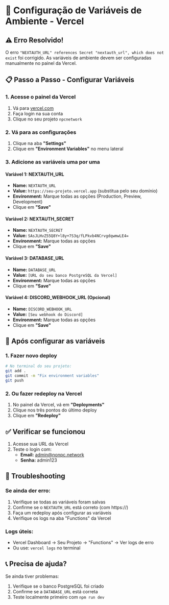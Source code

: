 # 🔧 Configuração de Variáveis de Ambiente - Vercel

## ⚠️ Erro Resolvido!

O erro `"NEXTAUTH_URL" references Secret "nextauth_url", which does not exist` foi corrigido. As variáveis de ambiente devem ser configuradas manualmente no painel da Vercel.

## 📋 Passo a Passo - Configurar Variáveis

### 1. Acesse o painel da Vercel
1. Vá para [vercel.com](https://vercel.com)
2. Faça login na sua conta
3. Clique no seu projeto `npcnetwork`

### 2. Vá para as configurações
1. Clique na aba **"Settings"**
2. Clique em **"Environment Variables"** no menu lateral

### 3. Adicione as variáveis uma por uma

#### Variável 1: NEXTAUTH_URL
- **Name:** `NEXTAUTH_URL`
- **Value:** `https://seu-projeto.vercel.app` (substitua pelo seu domínio)
- **Environment:** Marque todas as opções (Production, Preview, Development)
- Clique em **"Save"**

#### Variável 2: NEXTAUTH_SECRET
- **Name:** `NEXTAUTH_SECRET`
- **Value:** `SAsJLHvZ55Q8Y+l8y+7S3q/fLPkvb4NCrvgdqwmwLE4=`
- **Environment:** Marque todas as opções
- Clique em **"Save"**

#### Variável 3: DATABASE_URL
- **Name:** `DATABASE_URL`
- **Value:** `[URL do seu banco PostgreSQL da Vercel]`
- **Environment:** Marque todas as opções
- Clique em **"Save"**

#### Variável 4: DISCORD_WEBHOOK_URL (Opcional)
- **Name:** `DISCORD_WEBHOOK_URL`
- **Value:** `[Seu webhook do Discord]`
- **Environment:** Marque todas as opções
- Clique em **"Save"**

## 🔄 Após configurar as variáveis

### 1. Fazer novo deploy
```bash
# No terminal do seu projeto:
git add .
git commit -m "Fix environment variables"
git push
```

### 2. Ou fazer redeploy na Vercel
1. No painel da Vercel, vá em **"Deployments"**
2. Clique nos três pontos do último deploy
3. Clique em **"Redeploy"**

## ✅ Verificar se funcionou

1. Acesse sua URL da Vercel
2. Teste o login com:
   - **Email:** admin@nonpc.network
   - **Senha:** admin123

## 🚨 Troubleshooting

### Se ainda der erro:
1. Verifique se todas as variáveis foram salvas
2. Confirme se o `NEXTAUTH_URL` está correto (com https://)
3. Faça um redeploy após configurar as variáveis
4. Verifique os logs na aba "Functions" da Vercel

### Logs úteis:
- Vercel Dashboard → Seu Projeto → "Functions" → Ver logs de erro
- Ou use: `vercel logs` no terminal

## 📞 Precisa de ajuda?

Se ainda tiver problemas:
1. Verifique se o banco PostgreSQL foi criado
2. Confirme se a `DATABASE_URL` está correta
3. Teste localmente primeiro com `npm run dev`

